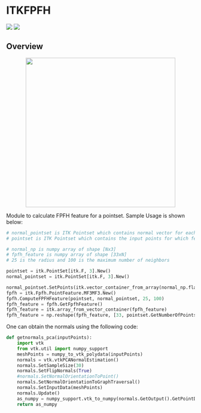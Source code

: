 ITKFPFH
=================================

[<img src="https://github.com/InsightSoftwareConsortium/ITKFPFH/actions/workflows/build-test-package.yml/badge.svg">](https://github.com/InsightSoftwareConsortium/ITKFPFH/actions)
[<img src="https://img.shields.io/pypi/v/itk-fpfh.svg">](https://pypi.python.org/pypi/itk-fpfh)


Overview
--------
<p align="center">
<img src="https://user-images.githubusercontent.com/1044135/180022085-0e230afa-a5df-4afe-86b5-29543a2e1823.png" width="400" height="400" />
</p>

Module to calculate FPFH feature for a pointset.
Sample Usage is shown below:

```python
# normal_pointset is ITK Pointset which contains normal vector for each point
# pointset is ITK Pointset which contains the input points for which feature needs to be calculated

# normal_np is numpy array of shape [Nx3]
# fpfh_feature is numpy array of shape [33xN]
# 25 is the radius and 100 is the maximum number of neighbors

pointset = itk.PointSet[itk.F, 3].New()
normal_pointset = itk.PointSet[itk.F, 3].New()

normal_pointset.SetPoints(itk.vector_container_from_array(normal_np.flatten()))
fpfh = itk.Fpfh.PointFeature.MF3MF3.New()
fpfh.ComputeFPFHFeature(pointset, normal_pointset, 25, 100)
fpfh_feature = fpfh.GetFpfhFeature()
fpfh_feature = itk.array_from_vector_container(fpfh_feature)
fpfh_feature = np.reshape(fpfh_feature, [33, pointset.GetNumberOfPoints()])
```

One can obtain the normals using the following code:
```python
def getnormals_pca(inputPoints):
    import vtk
    from vtk.util import numpy_support
    meshPoints = numpy_to_vtk_polydata(inputPoints)
    normals = vtk.vtkPCANormalEstimation()
    normals.SetSampleSize(30)
    normals.SetFlipNormals(True)
    #normals.SetNormalOrientationToPoint()
    normals.SetNormalOrientationToGraphTraversal()
    normals.SetInputData(meshPoints)
    normals.Update()
    as_numpy = numpy_support.vtk_to_numpy(normals.GetOutput().GetPointData().GetArray(0))
    return as_numpy
```
